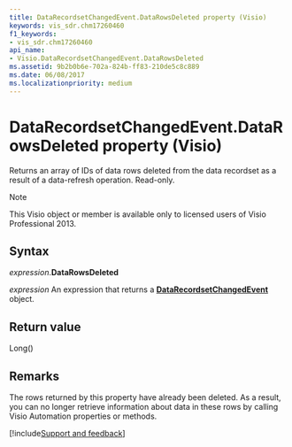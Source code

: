 ```yaml
---
title: DataRecordsetChangedEvent.DataRowsDeleted property (Visio)
keywords: vis_sdr.chm17260460
f1_keywords:
- vis_sdr.chm17260460
api_name:
- Visio.DataRecordsetChangedEvent.DataRowsDeleted
ms.assetid: 9b2b0b6e-702a-824b-ff83-210de5c8c889
ms.date: 06/08/2017
ms.localizationpriority: medium
---
```



# DataRecordsetChangedEvent.DataRowsDeleted property (Visio)

Returns an array of IDs of data rows deleted from the data recordset as a result of a data-refresh operation. Read-only.


> [!NOTE] 
> This Visio object or member is available only to licensed users of Visio Professional 2013.


## Syntax

_expression_.**DataRowsDeleted**

_expression_ An expression that returns a **[DataRecordsetChangedEvent](Visio.DataRecordsetChangedEvent.md)** object.


## Return value

Long()


## Remarks

The rows returned by this property have already been deleted. As a result, you can no longer retrieve information about data in these rows by calling Visio Automation properties or methods.

[!include[Support and feedback](~/includes/feedback-boilerplate.md)]